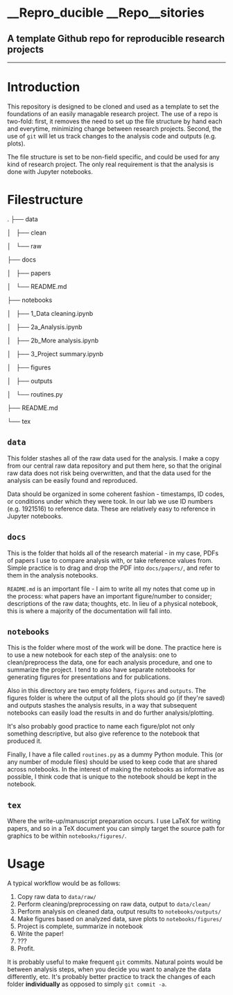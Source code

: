 # __Repro_ducible __Repo__sitories

## A template Github repo for reproducible research projects

---

# Introduction

This repository is designed to be cloned and used as a template to set the
foundations of an easily managable research project. The use of a repo is
two-fold: first, it removes the need to set up the file structure by hand each
and everytime, minimizing change between research projects. Second, the use of
`git` will let us track changes to the analysis code and outputs (e.g. plots).

The file structure is set to be non-field specific, and could be used for any
kind of research project. The only real requirement is that the analysis is
done with Jupyter notebooks.

# Filestructure

.
├── data

│   ├── clean

│   └── raw

├── docs

│   ├── papers

│   └── README.md

├── notebooks

│   ├── 1_Data cleaning.ipynb

│   ├── 2a_Analysis.ipynb

│   ├── 2b_More analysis.ipynb

│   ├── 3_Project summary.ipynb

│   ├── figures

│   ├── outputs

│   └── routines.py

├── README.md

└── tex

## `data`

This folder stashes all of the raw data used for the analysis. I make a copy
from our central raw data repository and put them here, so that the original
raw data does not risk being overwritten, and that the data used for the
analysis can be easily found and reproduced.

Data should be organized in some coherent fashion - timestamps, ID codes, or
conditions under which they were took. In our lab we use ID numbers (e.g.
1921516) to reference data. These are relatively easy to reference in Jupyter
notebooks.

## `docs`

This is the folder that holds all of the research material - in my case, PDFs
of papers I use to compare analysis with, or take reference values from. Simple
practice is to drag and drop the PDF into `docs/papers/`, and refer to them in
the analysis notebooks.

`README.md` is an important file - I aim to write all my notes that come up in
the process: what papers have an important figure/number to consider;
descriptions of the raw data; thoughts, etc. In lieu of a physical notebook,
this is where a majority of the documentation will fall into.

## `notebooks`

This is the folder where most of the work will be done. The practice here is to
use a new notebook for each step of the analysis: one to clean/preprocess the
data, one for each analysis procedure, and one to summarize the project. I tend
to also have separate notebooks for generating figures for presentations and
for publications.

Also in this directory are two empty folders, `figures` and `outputs`. The
figures folder is where the output of all the plots should go (if they're
saved) and outputs stashes the analysis results, in a way that subsequent
notebooks can easily load the results in and do further analysis/plotting.

It's also probably good practice to name each figure/plot not only something
descriptive, but also give reference to the notebook that produced it.

Finally, I have a file called `routines.py` as a dummy Python module. This (or
any number of module files) should be used to keep code that are shared across
notebooks. In the interest of making the notebooks as informative as possible,
I think code that is unique to the notebook should be kept in the notebook.

## `tex`

Where the write-up/manuscript preparation occurs. I use LaTeX for writing
papers, and so in a TeX document you can simply target the source path for
graphics to be within `notebooks/figures/`.

# Usage

A typical workflow would be as follows:

1. Copy raw data to `data/raw/`
2. Perform cleaning/preprocessing on raw data, output to `data/clean/`
3. Perform analysis on cleaned data, output results to `notebooks/outputs/`
4. Make figures based on analyzed data, save plots to `notebooks/figures/`
5. Project is complete, summarize in notebook
6. Write the paper!
7. ???
8. Profit.

It is probably useful to make frequent `git` commits. Natural points would be
between analysis steps, when you decide you want to analyze the data
differently, etc. It's probably better practice to track the changes of each
folder __individually__ as opposed to simply `git commit -a`.

